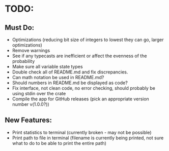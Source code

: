# TODO:

## Must Do:

- Optimizations (reducing bit size of integers to lowest they can go, larger
  optimizations)
- Remove warnings
- See if any typecasts are inefficient or affect the evenness of the probability
- Make sure all variable state types
- Double check all of README.md and fix discrepancies.
- Can math notation be used in README.md?
- Should numbers in README.md be displayed as code?
- Fix interface, not clean code, no error checking, should probably be using
  stdin over the crate
- Compile the app for GitHub releases (pick an appropriate version number
  v(1.0.0?))

## New Features:

- Print statistics to terminal (currently broken - may not be possible)
- Print path to file in terminal (filename is currently being printed, not sure
  what to do to be able to print the entire path)
